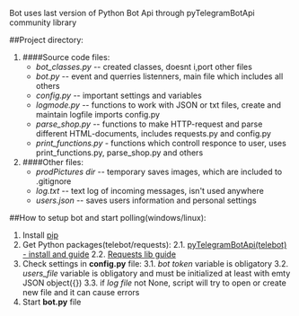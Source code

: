 Bot uses last version of Python Bot Api through pyTelegramBotApi community library

##Project directory:
1. ####Source code files:
    * *bot_classes.py* -- created classes, doesnt i,port other files
    * *bot.py* -- event and querries listenners, main file which includes all others
    * *config.py* -- important settings and variables
    * *logmode.py* -- functions to work with JSON or txt files, create and maintain logfile imports config.py
    * *parse_shop.py* -- functions to make HTTP-request and parse different HTML-documents, includes requests.py and config.py
    * *print_functions.py* - functions which controll responce to user, uses print_functions.py, parse_shop.py and others
2. ####Other files:
    * *prodPictures dir* -- temporary saves images, which are included to .gitignore
    * *log.txt* -- text log of incoming messages, isn't used anywhere
    * *users.json* -- saves users information and personal settings

##How to setup bot and start polling(windows/linux):
1. Install [pip](https://pypi.org/project/pip/)
2. Get Python packages(telebot/requests):
    2.1. [pyTelegramBotApi(telebot) - install and guide](https://github.com/eternnoir/pyTelegramBotAPI#callback-query-handler)
    2.2. [Requests lib guide](https://pythonru.com/biblioteki/kratkoe-rukovodstvo-po-biblioteke-python-requests)
3. Check settings in **config.py** file:
    3.1. *bot token* variable is obligatory
    3.2. *users_file* variable is obligatory and must be initialized at least with emty JSON object({})
    3.3. if *log file* not None, script will try to open or create new file and it can cause errors
4. Start **bot.py** file
